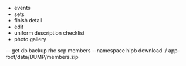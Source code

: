 - events
- sets
 - finish detail
 - edit
- uniform description checklist
- photo gallery

-- get db backup
rhc scp members --namespace hlpb download ./ app-root/data/DUMP/members.zip
